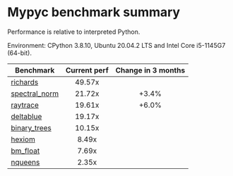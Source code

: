 # Mypyc benchmark summary

Performance is relative to interpreted Python.

Environment: CPython 3.8.10, Ubuntu 20.04.2 LTS and Intel Core i5-1145G7 (64-bit).

| Benchmark | Current perf | Change in 3 months |
| --- | :---: | :---: |
| [richards](benchmarks/richards.md) | 49.57x |  |
| [spectral_norm](benchmarks/spectral_norm.md) | 21.72x | +3.4% |
| [raytrace](benchmarks/raytrace.md) | 19.61x | +6.0% |
| [deltablue](benchmarks/deltablue.md) | 19.17x |  |
| [binary_trees](benchmarks/binary_trees.md) | 10.15x |  |
| [hexiom](benchmarks/hexiom.md) | 8.49x |  |
| [bm_float](benchmarks/bm_float.md) | 7.69x |  |
| [nqueens](benchmarks/nqueens.md) | 2.35x |  |
